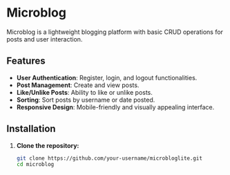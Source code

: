 # Microblog

Microblog is a lightweight blogging platform with basic CRUD operations for posts and user interaction.

## Features

- **User Authentication**: Register, login, and logout functionalities.
- **Post Management**: Create and view posts.
- **Like/Unlike Posts**: Ability to like or unlike posts.
- **Sorting**: Sort posts by username or date posted.
- **Responsive Design**: Mobile-friendly and visually appealing interface.

## Installation

1. **Clone the repository:**
   ```bash
   git clone https://github.com/your-username/microbloglite.git
   cd microblog
